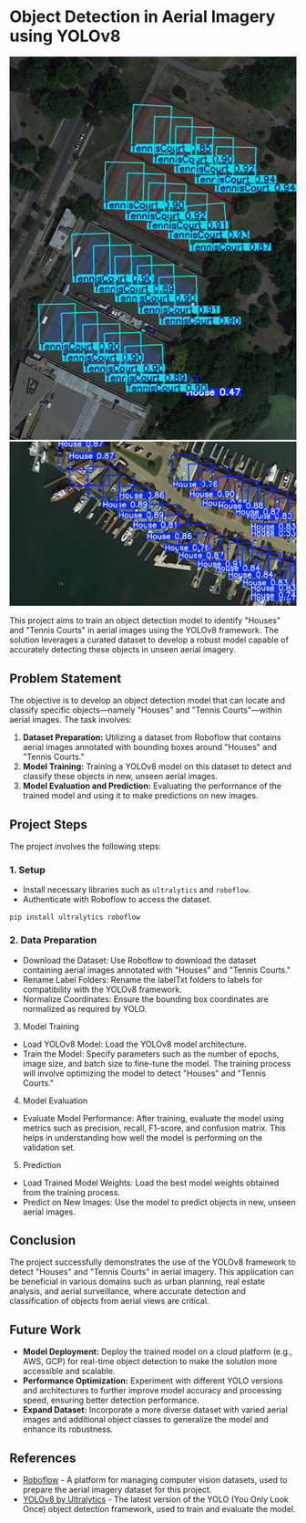 # Object Detection in Aerial Imagery using YOLOv8
![Img](Images/TennisCourt.png)
![Img](Images/House.png)


This project aims to train an object detection model to identify "Houses" and "Tennis Courts" in aerial images using the YOLOv8 framework. The solution leverages a curated dataset to develop a robust model capable of accurately detecting these objects in unseen aerial imagery.

## Problem Statement

The objective is to develop an object detection model that can locate and classify specific objects—namely "Houses" and "Tennis Courts"—within aerial images. The task involves:

1. **Dataset Preparation:** Utilizing a dataset from Roboflow that contains aerial images annotated with bounding boxes around "Houses" and "Tennis Courts."
2. **Model Training:** Training a YOLOv8 model on this dataset to detect and classify these objects in new, unseen aerial images.
3. **Model Evaluation and Prediction:** Evaluating the performance of the trained model and using it to make predictions on new images.

## Project Steps

The project involves the following steps:

### 1. Setup

- Install necessary libraries such as `ultralytics` and `roboflow`.
- Authenticate with Roboflow to access the dataset.

```
pip install ultralytics roboflow
````
### 2. Data Preparation
- Download the Dataset: Use Roboflow to download the dataset containing aerial images annotated with "Houses" and "Tennis Courts."
- Rename Label Folders: Rename the labelTxt folders to labels for compatibility with the YOLOv8 framework.
- Normalize Coordinates: Ensure the bounding box coordinates are normalized as required by YOLO.

3. Model Training
- Load YOLOv8 Model: Load the YOLOv8 model architecture.
- Train the Model: Specify parameters such as the number of epochs, image size, and batch size to fine-tune the model. The training process will involve optimizing the model to detect "Houses" and "Tennis Courts."

4. Model Evaluation
- Evaluate Model Performance: After training, evaluate the model using metrics such as precision, recall, F1-score, and confusion matrix. This helps in understanding how well the model is performing on the validation set.

5. Prediction
- Load Trained Model Weights: Load the best model weights obtained from the training process.
- Predict on New Images: Use the model to predict objects in new, unseen aerial images.

## Conclusion

The project successfully demonstrates the use of the YOLOv8 framework to detect "Houses" and "Tennis Courts" in aerial imagery. This application can be beneficial in various domains such as urban planning, real estate analysis, and aerial surveillance, where accurate detection and classification of objects from aerial views are critical.

## Future Work

- **Model Deployment:** Deploy the trained model on a cloud platform (e.g., AWS, GCP) for real-time object detection to make the solution more accessible and scalable.
- **Performance Optimization:** Experiment with different YOLO versions and architectures to further improve model accuracy and processing speed, ensuring better detection performance.
- **Expand Dataset:** Incorporate a more diverse dataset with varied aerial images and additional object classes to generalize the model and enhance its robustness.

## References

- [Roboflow](https://roboflow.com) - A platform for managing computer vision datasets, used to prepare the aerial imagery dataset for this project.
- [YOLOv8 by Ultralytics](https://github.com/ultralytics/ultralytics) - The latest version of the YOLO (You Only Look Once) object detection framework, used to train and evaluate the model.
